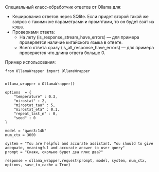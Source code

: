 Специальный класс-обработчик ответов от Ollama для:
- Кеширования ответов через SQlite. Если придет второй такой же запрос с такими же параметрами и промптами, то он будет взят из кэша.
- Проверками ответа:
    - На лету (is_response_stream_have_errors) — для примера проверяется наличие китайского языка в ответе.
    - Всего ответа сразу (is_all_response_have_errors) — для примера проверяется что длина ответа больше 0.

Пример использования:

```
from OllamaWrapper import OllamaWrapper


ollama_wrapper = OllamaWrapper()

options  = {
    "temperature" : 0.3,
    "mirostat" : 2,
    "mirostat_tau" : 5, 
    "mirostat_eta" : 0.1,
    "repeat_last_n" : 0,
    "seed" : 0
}

model = "qwen3:14b"
num_ctx = 3000

system = "You are helpful and accurate assistant. You should to give adequate, meaningful and accurate answer to user query"
prompt = "Скажи, сколько будет два плюс два?"

response = ollama_wrapper.request(prompt, model, system, num_ctx, options, save_to_cache = True)
```